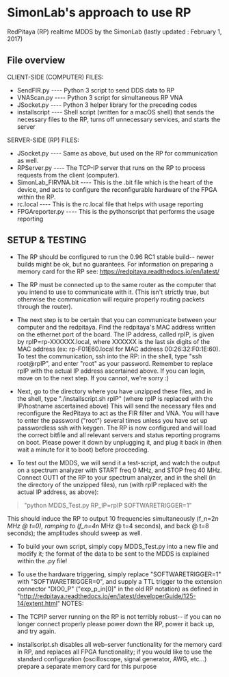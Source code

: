 # SimonLab's approach to use RP

RedPitaya (RP) realtime MDDS by the SimonLab (lastly updated : February 1, 2017)

## File overview
CLIENT-SIDE (COMPUTER) FILES:
- SendFIR.py                 ---- Python 3 script to send DDS data to RP
- VNAScan.py                 ---- Python 3 script for simultaneous RP VNA
- JSocket.py                 ---- Python 3 helper library for the preceding codes
- installscript              ---- Shell script (written for a macOS shell) that sends the necessary files to the RP, turns off unnecessary services, and starts the server

SERVER-SIDE (RP) FILES:
- JSocket.py                 ---- Same as above, but used on the RP for communication as well.
- RPServer.py                ---- The TCP-IP server that runs on the RP to process requests from the client (computer).
- SimonLab_FIRVNA.bit        ---- This is the .bit file which is the heart of the device, and acts to configure the reconfigurable hardware of the FPGA within the RP.
- rc.local                   ---- This is the rc.local file that helps with usage reporting
- FPGAreporter.py            ---- This is the pythonscript that performs the usage reporting


## SETUP  & TESTING
- The RP should be configured to run the 0.96 RC1 stable build-- newer builds might be ok, but no guarantees. For information on preparing a memory card for the RP see: https://redpitaya.readthedocs.io/en/latest/

- The RP must be connected up to the same router as the computer that you intend to use to communicate with it. (This isn't strictly true, but otherwise the communication will require properly routing packets through the router).

- The next step is to be certain that you can communicate between your computer and the redpitaya. Find the redpitaya's MAC address written on the ethernet port of the board. The IP address, called rpIP, is given by rpIP=rp-XXXXXX.local, where XXXXXX is the last six digits of the MAC address (ex: rp-F01E60.local for MAC address 00:26:32:F0:1E:60). To test the communication, ssh into the RP: in the shell, type "ssh root@rpIP", and enter "root" as your password. Remember to replace rpIP with the actual IP address ascertained above. If you can login, move on to the next step. If you cannot, we're sorry :)

- Next, go to the directory where you have unzipped these files, and in the shell, type "./installscript.sh rpIP" (where rpIP is replaced with the IP/hostname ascertained above) This will send the necessary files and reconfigure the RedPitaya to act as the FIR filter and VNA. You will have to enter the password ("root") several times unless you have set up passwordless ssh with keygen. The RP is now configured and will load the correct bitfile and all relevant servers and status reporting programs on boot. Please power it down by unplugging it, and plug it back in (then wait a minute for it to boot) before proceeding.

- To test out the MDDS, we will send it a test-script, and watch the output on a spectrum analyzer with START freq 0 MHz, and STOP freq 40 MHz. Connect OUT1 of the RP to your spectrum analyzer, and in the shell (in the directory of the unzipped files), run (with rpIP replaced with the actual IP address, as above):
> "python MDDS_Test.py RP_IP=rpIP SOFTWARETRIGGER=1"

This should induce the RP to output 10 frequencies simultaneously (f_n=2*n MHz @ t=0), ramping to (f_n=4*n MHz @ t=4 seconds), and back @ t=8 seconds); the amplitudes should sweep as well.

- To build your own script, simply copy MDDS_Test.py into a new file and modify it; the format of the data to be sent to the MDDS is explained within the .py file!

- To use the hardware triggering, simply replace "SOFTWARETRIGGER=1" with "SOFTWARETRIGGER=0", and supply a TTL trigger to the extension connector "DIO0_P" ("exp_p_in[0]" in the old RP notation) as defined in "http://redpitaya.readthedocs.io/en/latest/developerGuide/125-14/extent.html"
NOTES:
- The TCPIP server running on the RP is not terribly robust-- if you can no longer connect properly please power down the RP, power it back up, and try again.
- installscript.sh disables all web-server functionality for the memory card in RP, and replaces all FPGA functionality; if you would like to use the standard configuration (oscilloscope, signal generator, AWG, etc...) prepare a separate memory card for this purpose
